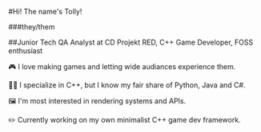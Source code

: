 #Hi! The name's Tolly!

###they/them

##Junior Tech QA Analyst at CD Projekt RED, C++ Game Developer, FOSS enthusiast

🎮 I love making games and letting wide audiances experience them.

🧑‍💻 I specialize in C++, but I know my fair share of Python, Java and C#.

🖼️ I'm most interested in rendering systems and APIs.

✏️ Currently working on my own minimalist C++ game dev framework.
